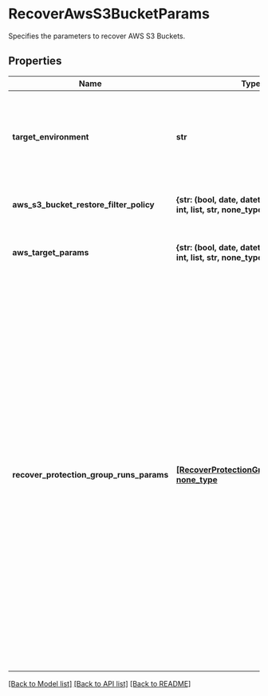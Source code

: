 # RecoverAwsS3BucketParams

Specifies the parameters to recover AWS S3 Buckets.

## Properties
Name | Type | Description | Notes
------------ | ------------- | ------------- | -------------
**target_environment** | **str** | Specifies the environment of the recovery target. The corresponding params below must be filled out. | defaults to "kAWS"
**aws_s3_bucket_restore_filter_policy** | **{str: (bool, date, datetime, dict, float, int, list, str, none_type)}, none_type** | Specifies the filtering policy for S3 Bucket restore. | [optional] 
**aws_target_params** | **{str: (bool, date, datetime, dict, float, int, list, str, none_type)}, none_type** | Specifies the params for recovering to an AWS target. | [optional] 
**recover_protection_group_runs_params** | [**[RecoverProtectionGroupRunParams], none_type**](RecoverProtectionGroupRunParams.md) | Specifies the Protection Group Runs params to recover. All the VM&#39;s that are successfully backed up by specified Runs will be recovered. This can be specified along with individual snapshots of VMs. User has to make sure that specified Object snapshots and Protection Group Runs should not have any intersection. For example, user cannot specify multiple Runs which has same Object or an Object snapshot and a Run which has same Object&#39;s snapshot. | [optional] 

[[Back to Model list]](../README.md#documentation-for-models) [[Back to API list]](../README.md#documentation-for-api-endpoints) [[Back to README]](../README.md)



